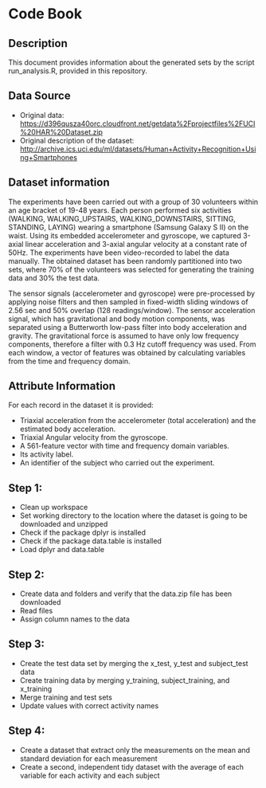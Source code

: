 # Code Book
## Description
This document provides information about the generated sets by the script run_analysis.R, provided in this repository.

## Data Source
- Original data: https://d396qusza40orc.cloudfront.net/getdata%2Fprojectfiles%2FUCI%20HAR%20Dataset.zip
- Original description of the dataset: http://archive.ics.uci.edu/ml/datasets/Human+Activity+Recognition+Using+Smartphones

## Dataset information
The experiments have been carried out with a group of 30 volunteers within an age bracket of 19-48 years. Each person performed six activities (WALKING, WALKING_UPSTAIRS, WALKING_DOWNSTAIRS, SITTING, STANDING, LAYING) wearing a smartphone (Samsung Galaxy S II) on the waist. Using its embedded accelerometer and gyroscope, we captured 3-axial linear acceleration and 3-axial angular velocity at a constant rate of 50Hz. The experiments have been video-recorded to label the data manually. The obtained dataset has been randomly partitioned into two sets, where 70% of the volunteers was selected for generating the training data and 30% the test data. 

The sensor signals (accelerometer and gyroscope) were pre-processed by applying noise filters and then sampled in fixed-width sliding windows of 2.56 sec and 50% overlap (128 readings/window). The sensor acceleration signal, which has gravitational and body motion components, was separated using a Butterworth low-pass filter into body acceleration and gravity. The gravitational force is assumed to have only low frequency components, therefore a filter with 0.3 Hz cutoff frequency was used. From each window, a vector of features was obtained by calculating variables from the time and frequency domain.

## Attribute Information

For each record in the dataset it is provided: 
- Triaxial acceleration from the accelerometer (total acceleration) and the estimated body acceleration. 
- Triaxial Angular velocity from the gyroscope. 
- A 561-feature vector with time and frequency domain variables. 
- Its activity label. 
- An identifier of the subject who carried out the experiment.

## Step 1: 
- Clean up workspace
- Set working directory to the location where the dataset is going to be downloaded and unzipped
- Check if the package dplyr is installed
- Check if the package data.table is installed
- Load dplyr and data.table

## Step 2:
- Create data and folders and verify that the data.zip file has been downloaded
- Read files
- Assign column names to the data

## Step 3:
- Create the test data set by merging the x_test, y_test and subject_test data
- Create training data by merging y_training, subject_training, and x_training
- Merge training and test sets
- Update values with correct activity names

## Step 4:
- Create a dataset that extract only the measurements on the mean and standard deviation for each measurement 
- Create a second, independent tidy dataset with the average of each variable for each activity and each subject
